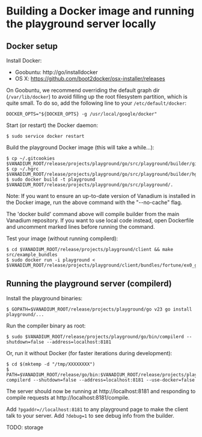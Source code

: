 # Building a Docker image and running the playground server locally

## Docker setup

Install Docker:

* Goobuntu: http://go/installdocker
* OS X: https://github.com/boot2docker/osx-installer/releases

On Goobuntu, we recommend overriding the default graph dir (`/var/lib/docker`)
to avoid filling up the root filesystem partition, which is quite small. To do
so, add the following line to your `/etc/default/docker`:

    DOCKER_OPTS="${DOCKER_OPTS} -g /usr/local/google/docker"

Start (or restart) the Docker daemon:

    $ sudo service docker restart

Build the playground Docker image (this will take a while...):

    $ cp ~/.gitcookies $VANADIUM_ROOT/release/projects/playground/go/src/playground/builder/gitcookies
    $ cp ~/.hgrc $VANADIUM_ROOT/release/projects/playground/go/src/playground/builder/hgrc
    $ sudo docker build -t playground $VANADIUM_ROOT/release/projects/playground/go/src/playground/.

Note: If you want to ensure an up-to-date version of Vanadium is installed in
the Docker image, run the above command with the "--no-cache" flag.

The 'docker build' command above will compile builder from the main Vanadium
repository. If you want to use local code instead, open Dockerfile and
uncomment marked lines before running the command.

Test your image (without running compilerd):

    $ cd $VANADIUM_ROOT/release/projects/playground/client && make src/example_bundles
    $ sudo docker run -i playground < $VANADIUM_ROOT/release/projects/playground/client/bundles/fortune/ex0_go/bundle.json

## Running the playground server (compilerd)

Install the playground binaries:

    $ GOPATH=$VANADIUM_ROOT/release/projects/playground/go v23 go install playground/...

Run the compiler binary as root:

    $ sudo $VANADIUM_ROOT/release/projects/playground/go/bin/compilerd --shutdown=false --address=localhost:8181

Or, run it without Docker (for faster iterations during development):

    $ cd $(mktemp -d "/tmp/XXXXXXXX")
    $ PATH=$VANADIUM_ROOT/release/go/bin:$VANADIUM_ROOT/release/projects/playground/go/bin:$PATH compilerd --shutdown=false --address=localhost:8181 --use-docker=false

The server should now be running at http://localhost:8181 and responding to
compile requests at http://localhost:8181/compile.

Add `?pgaddr=//localhost:8181` to any playground page to make the client talk
to your server. Add `?debug=1` to see debug info from the builder.

TODO: storage
